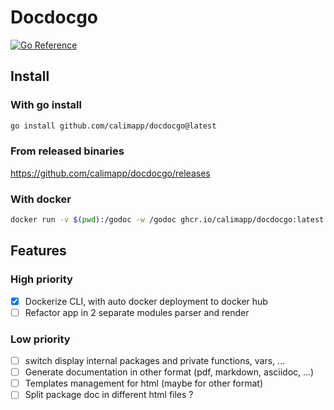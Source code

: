 # Docdocgo
[![Go Reference](https://pkg.go.dev/badge/github.com/calimapp/docdocgo.svg)](https://pkg.go.dev/github.com/calimapp/docdocgo)

## Install

### With go install
```sh
go install github.com/calimapp/docdocgo@latest
```

### From released binaries

<https://github.com/calimapp/docdocgo/releases>

### With docker

```sh
docker run -v $(pwd):/godoc -w /godoc ghcr.io/calimapp/docdocgo:latest --help
```

## Features

### High priority
- [x] Dockerize CLI, with auto docker deployment to docker hub
- [ ] Refactor app in 2 separate modules parser and render

### Low priority

- [ ] switch display internal packages and private functions, vars, ...
- [ ] Generate documentation in other format (pdf, markdown, asciidoc, ...)
- [ ] Templates management for html (maybe for other format)
- [ ] Split package doc in different html files ?
